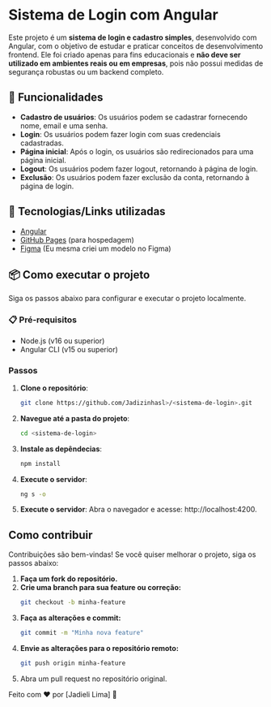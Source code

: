 # Sistema de Login com Angular
Este projeto é um **sistema de login e cadastro simples**, desenvolvido com Angular, com o objetivo de estudar e praticar conceitos de desenvolvimento frontend. Ele foi criado apenas para fins educacionais e **não deve ser utilizado em ambientes reais ou em empresas**, pois não possui medidas de segurança robustas ou um backend completo.

## 🚀 Funcionalidades

- **Cadastro de usuários**: Os usuários podem se cadastrar fornecendo nome, email e uma senha.
- **Login**: Os usuários podem fazer login com suas credenciais cadastradas.
- **Página inicial**: Após o login, os usuários são redirecionados para uma página inicial.
- **Logout**: Os usuários podem fazer logout, retornando à página de login.
- **Exclusão**: Os usuários podem fazer exclusão da conta, retornando à página de login.

## 🔧 Tecnologias/Links utilizadas

- [Angular](https://angular.io/)
- [GitHub Pages](https://pages.github.com/) (para hospedagem)
- [Figma](https://www.figma.com/design/XKtXzTi1X5gqIT0Lkjlakv/Sistema-de-login?node-id=0-1&t=Inktgq62zSlLuMM6-1) (Eu mesma criei um modelo no Figma)

## 📦 Como executar o projeto

Siga os passos abaixo para configurar e executar o projeto localmente.

### 📋 Pré-requisitos

- Node.js (v16 ou superior)
- Angular CLI (v15 ou superior)

### Passos

1. **Clone o repositório**:
   ```bash
   git clone https://github.com/Jadizinhasl>/<sistema-de-login>.git
2. **Navegue até a pasta do projeto**:
    ```bash
    cd <sistema-de-login>
3. **Instale as depêndecias**:
    ```bash
    npm install
4. **Execute o servidor**:
    ```bash
    ng s -o
5. **Execute o servidor**:
    Abra o navegador e acesse: http://localhost:4200.

## Como contribuir
Contribuições são bem-vindas! Se você quiser melhorar o projeto, siga os passos abaixo:

1. **Faça um fork do repositório.**
2. **Crie uma branch para sua feature ou correção:**
    ```bash
    git checkout -b minha-feature
3. **Faça as alterações e commit:**
    ```bash
    git commit -m "Minha nova feature"
4. **Envie as alterações para o repositório remoto:**
    ```bash
    git push origin minha-feature
5. Abra um pull request no repositório original.

Feito com ❤️ por [Jadieli Lima] 🚀

